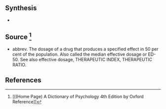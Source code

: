 ## Synthesis
- 
## Source [^1]
- abbrev. The dosage of a drug that produces a specified effect in 50 per cent of the population. Also called the median effective dosage or ED-50. See also effective dosage, THERAPEUTIC INDEX, THERAPEUTIC RATIO.
## References

[^1]: [[(Home Page) A Dictionary of Psychology 4th Edition by Oxford Reference]]